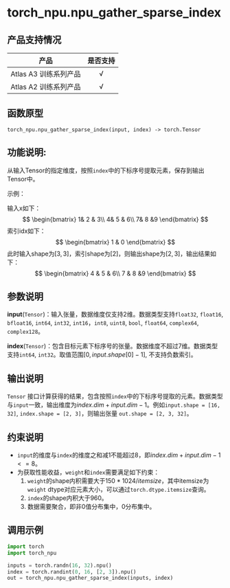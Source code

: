 # torch_npu.npu_gather_sparse_index

## 产品支持情况

| 产品                                                         | 是否支持 |
| ------------------------------------------------------------ | :------: |
|<term>Atlas A3 训练系列产品</term>            |    √     |
|<term>Atlas A2 训练系列产品</term>  | √   |

## 函数原型


```
torch_npu.npu_gather_sparse_index(input, index) -> torch.Tensor
```

## 功能说明: 

从输入Tensor的指定维度，按照`index`中的下标序号提取元素，保存到输出Tensor中。

示例：

输入x如下：
$$
\begin{bmatrix}
  1& 2 & 3\\
  4& 5 & 6\\
  7& 8 &9
\end{bmatrix}
$$
索引idx如下：
$$
\begin{bmatrix}
 1 & 0
\end{bmatrix}
$$
此时输入shape为$[3, 3]$，索引shape为$[2]$，则输出shape为$[2, 3]$，输出结果如下：
$$
\begin{bmatrix}
 4 & 5 & 6\\
 7 & 8 &9
\end{bmatrix}
$$


## 参数说明

**input**(`Tensor`)：输入张量，数据维度仅支持2维。数据类型支持`float32`, `float16`, `bfloat16`, `int64`, `int32`, `int16`，`int8`, `uint8`, `bool`, `float64`, `complex64`, `complex128`。

**index**(`Tensor`)：包含目标元素下标序号的张量。数据维度不超过7维。数据类型支持`int64`, `int32`。取值范围$[0, input.shape[0] - 1]$, 不支持负数索引。

## 输出说明

`Tensor`
接口计算获得的结果，包含按照`index`中的下标序号提取的元素。数据类型与`input`一致，输出维度为$index.dim + input.dim - 1$。例如`input.shape = [16, 32]`, `index.shape = [2, 3]`，则输出张量 `out.shape = [2, 3, 32]`。

## 约束说明
- `input`的维度与`index`的维度之和减1不能超过8，即$index.dim + input.dim - 1<=8$。
- 为获取性能收益，`weight`和`index`需要满足如下约束：
     1. `weight`的shape内积需要大于$150 * 1024 / itemsize$，其中itemsize为`weight` dtype对应元素大小，可以通过`torch.dtype.itemsize`查询。
     2. `index`的shape内积大于960。
     3. 数据需要聚合，即非0值分布集中，0分布集中。


## 调用示例

```python
import torch
import torch_npu

inputs = torch.randn(16, 32).npu()
index = torch.randint(0, 16, [2, 3]).npu()
out = torch_npu.npu_gather_sparse_index(inputs, index)
```